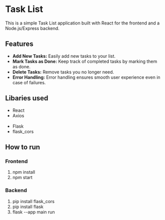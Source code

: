 <h1> Task List </h1>
This is a simple Task List application built with React for the frontend and a Node.js/Express backend.

## Features

- **Add New Tasks:** Easily add new tasks to your list.
- **Mark Tasks as Done:** Keep track of completed tasks by marking them as done.
- **Delete Tasks:** Remove tasks you no longer need.
- **Error Handling:** Error handling ensures smooth user experience even in case of failures.

<h2>Libaries used</h2>
<ul>
    <li>React</li>
    <li>Axios</li>
    <br/>
    <li>Flask</li>
    <li>flask_cors</li>
</ul>


<h2>How to run</h2>
<h3>Frontend</h3>
<ol>
    <li>npm install</li>
    <li>npm start</li>
</ol>
<h3>Backend</h3>
<ol>
    <li>pip install flask_cors</li>
    <li>pip install flask</li>
    <li>flask --app main run</li> 
</ol>